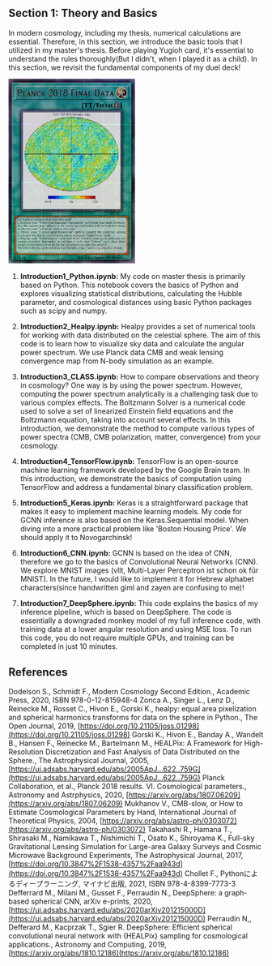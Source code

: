 ## Section 1: Theory and Basics
In modern cosmology, including my thesis, numerical calculations are essential. Therefore, in this section, we introduce the basic tools that I utilized in my master's thesis. Before playing Yugioh card, it's essential to understand the rules thoroughly(But I didn't, when I played it as a child). In this section, we revisit the fundamental components of my duel deck!

[<img src="Yugioh_Planck.png" width="250"/>](Yugioh_Planck.png)

1. **Introduction1_Python.ipynb:** My code on master thesis is primarily based on Python. This notebook covers the basics of Python and explores visualizing statistical distributions, calculating the Hubble parameter, and cosmological distances using basic Python packages such as scipy and numpy.
   
2. **Introduction2_Healpy.ipynb:** Healpy provides a set of numerical tools for working with data distributed on the celestial sphere. The aim of this code is to learn how to visualize sky data and calculate the angular power spectrum. We use Planck data CMB and weak lensing convergence map from N-body simulation as an example.

3. **Introduction3_CLASS.ipynb:** How to compare observations and theory in cosmology? One way is by using the power spectrum. However, computing the power spectrum analytically is a challenging task due to various complex effects. The Boltzmann Solver is a numerical code used to solve a set of linearized Einstein field equations and the Boltzmann equation, taking into account several effects. In this introduction, we demonstrate the method to compute various types of power spectra (CMB, CMB polarization, matter, convergence) from your cosmology.

4. **Introduction4_TensorFlow.ipynb:** TensorFlow is an open-source machine learning framework developed by the Google Brain team. In this introduction, we demonstrate the basics of computation using TensorFlow and address a fundamental binary classification problem. 

5. **Introduction5_Keras.ipynb:** Keras is a straightforward package that makes it easy to implement machine learning models. My code for GCNN inference is also based on the Keras.Sequential model. When diving into a more practical problem like 'Boston Housing Price'. We should apply it to Novogarchinsk!

6. **Introduction6_CNN.ipynb:** GCNN is based on the idea of CNN, therefore we go to the basics of Convolutional Neural Networks (CNN). We explore MNIST images (vllt, Multi-Layer Perceptron ist schon ok für MNIST). In the future, I would like to implement it for Hebrew alphabet characters(since handwritten giml and zayen are confusing to me)!

7. **Introduction7_DeepSphere.ipynb:**  This code explains the basics of my inference pipeline, which is based on DeepSphere. The code is essentially a downgraded monkey model of my full inference code, with training data at a lower angular resolution and using MSE loss. To run this code, you do not require multiple GPUs, and training can be completed in just 10 minutes.
    
## References
Dodelson S., Schmidt F., Modern Cosmology Second Edition., Academic Press, 2020, ISBN 978-0-12-815948-4
Zonca A., Singer L., Lenz D., Reinecke M., Rosset C., Hivon E., Gorski K., healpy: equal area pixelization and spherical harmonics transforms for data on the sphere in Python., The Open Journal, 2019, [https://doi.org/10.21105/joss.01298](https://doi.org/10.21105/joss.01298) 
Gorski K., Hivon E., Banday A., Wandelt B., Hansen F., Reinecke M., Bartelmann M., HEALPix: A Framework for High-Resolution Discretization and Fast Analysis of Data Distributed on the Sphere., The Astrophysical Journal, 2005, [https://ui.adsabs.harvard.edu/abs/2005ApJ...622..759G](https://ui.adsabs.harvard.edu/abs/2005ApJ...622..759G)
Planck Collaboration, et al., Planck 2018 results. VI. Cosmological parameters., Astronomy and Astrphysics, 2020, [https://arxiv.org/abs/1807.06209](https://arxiv.org/abs/1807.06209)
Mukhanov V., CMB-slow, or How to Estimate Cosmological Parameters by Hand, International Journal of Theoretical Physics, 2004, [https://arxiv.org/abs/astro-ph/0303072](https://arxiv.org/abs/astro-ph/0303072)
Takahashi R., Hamana T., Shirasaki M., Namikawa T., Nishimichi T., Osato K., Shiroyama K., Full-sky Gravitational Lensing Simulation for Large-area Galaxy Surveys and Cosmic Microwave Background Experiments, The Astrophysical Journal, 2017, [https://doi.org/10.3847%2F1538-4357%2Faa943d](https://doi.org/10.3847%2F1538-4357%2Faa943d)
Chollet F., Pythonによるディープラーニング, マイナビ出版, 2021, ISBN 978-4-8399-7773-3
Defferrard M., Milani M., Gusset F., Perraudin N., DeepSphere: a graph-based spherical CNN, arXiv e-prints, 2020, [https://ui.adsabs.harvard.edu/abs/2020arXiv201215000D](https://ui.adsabs.harvard.edu/abs/2020arXiv201215000D)
Perraudin N,, Defferard M., Kacprzak T., Sgier R. DeepSphere: Efficient spherical convolutional neural network with {HEALPix} sampling for cosmological applications., Astronomy and Computing, 2019, [https://arxiv.org/abs/1810.12186](https://arxiv.org/abs/1810.12186)

 
 
